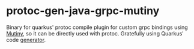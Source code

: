 # protoc-gen-java-grpc-mutiny

Binary for quarkus' protoc compile plugin for custom grpc bindings using [Mutiny](https://smallrye.io/smallrye-mutiny/), so it can be directly used with protoc.
Gratefully using Quarkus' code [generator](https://github.com/quarkusio/quarkus/blob/master/extensions/grpc/protoc/src/main/java/io/quarkus/grpc/protoc/plugin/MutinyGrpcGenerator.java).
